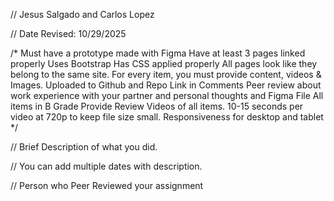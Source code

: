 // Jesus Salgado and Carlos Lopez

// Date Revised: 10/29/2025

/*
  Must have a prototype made with Figma
  Have at least 3 pages linked properly
  Uses Bootstrap
  Has CSS applied properly
  All pages look like they belong to the same site.
  For every item, you must provide content, videos & Images.
  Uploaded to Github and Repo Link in Comments
  Peer review about work experience with your partner and personal thoughts and Figma File
  All items in B Grade
  Provide Review Videos of all items. 10-15 seconds per video at 720p to keep file size small.
  Responsiveness for desktop and tablet
*/ 


// Brief Description of what you did. 

// You can add multiple dates with description.

// Person who Peer Reviewed your assignment
